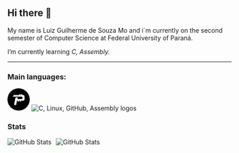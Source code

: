 ## Hi there &#x1F44B;

My name is Luiz Guilherme de Souza Mo and i´m currently on the second semester of Computer Science at Federal University of Paraná. 

I’m currently learning <EM>C, Assembly.</EM>

<hr>

### Main languages:

<div>
  <img src="./Pascal_icon.png" width="50"/>
  <img src="https://skillicons.dev/icons?i=c,linux,github,assembly&theme=dark&perline=4" alt="C, Linux, GitHub, Assembly logos" />
</div>

### Stats
<p>
    <a href="https://github.com/luiz-mo/github-readme-stats">
    <img
      align="left" 
      alt="GitHub Stats" 
      height="200" 
      style="padding-right: 10px;" 
      src="https://github-readme-stats.vercel.app/api?username=luiz-mo&theme=dark" alt="GitHub stats" />
  </a>
  <a href="https://github.com/luiz-mo/github-readme-stats">
    <img
      align="left" 
      alt="GitHub Stats" 
      height="150"
      src="https://github-readme-stats.vercel.app/api/top-langs/?username=luiz-mo&theme=dark" alt="Main languages"/>
  </a>
</p>
